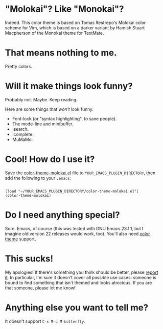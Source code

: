 "Molokai"?  Like "Monokai"?
===========================

Indeed.  This color theme is based on Tomas Restrepo's Molokai
color scheme for Vim, which is based on a darker variant by Hamish
Stuart Macpherson of the Monokai theme for TextMate.


That means nothing to me.
=========================

Pretty colors.


Will it make things look funny?
===============================

Probably not.  Maybe.  Keep reading.

Here are some things that *won't* look funny:
     
 * Font-lock (or "syntax highlighting", to sane people).
 * The mode-line and minibuffer.
 * Isearch.
 * Icomplete.
 * MuMaMo.


Cool!  How do I use it?
=======================

Save the [color-theme-molokai.el](tip/color-theme-molokai.el) file to
`YOUR_EMACS_PLUGIN_DIRECTORY`, then add the following to your `.emacs`:

<pre><code>
(load "~/YOUR_EMACS_PLUGIN_DIRECTORY/color-theme-molokai.el")
(color-theme-molokai)
</code></pre>


Do I need anything special?
===========================

Sure.  Emacs, of course (this was tested with GNU Emacs 23.1.1, but I imagine old version 22 releases would work, too).  You'll also need [color theme](http://www.emacswiki.org/emacs/ColorTheme) support.


This sucks!
===========

My apologies!  If there's something you think should be better, please
[report it](../issues/new).  In particular, I'm sure it doesn't cover
all possible use cases: someone is bound to find something that isn't
themed and looks atrocious.  If you are that someone, please let me
know!


Anything else you want to tell me?
==================================

It doesn't support `C-x M-c M-butterfly`.
